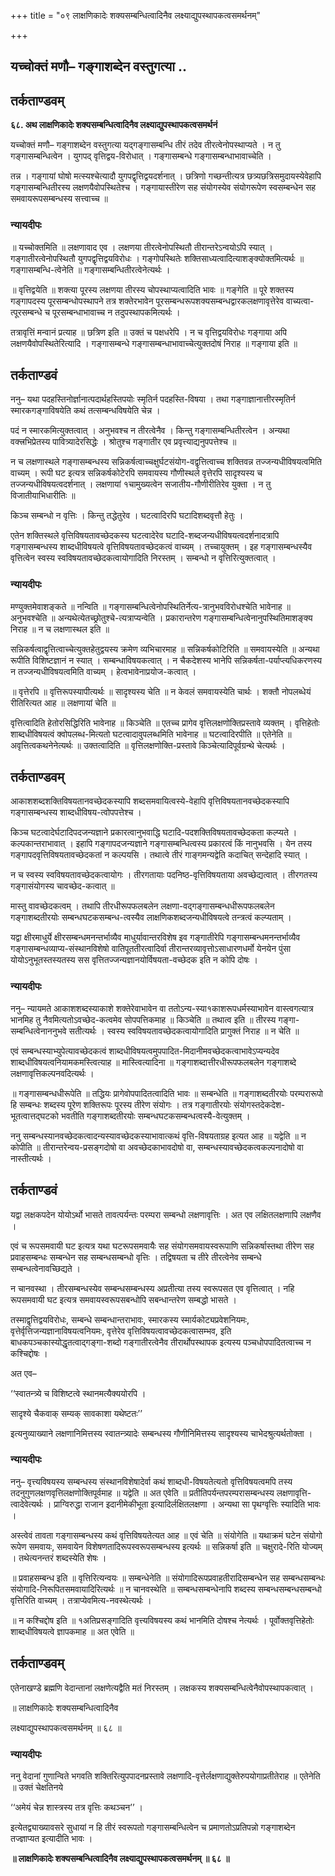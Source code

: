+++
title = "०९ लाक्षणिकादेः शक्यसम्बन्धित्वादिनैव लक्ष्याद्युपस्थापकत्वसमर्थनम्"

+++


## यच्चोक्तं मणौ– गङ्गाशब्देन वस्तुगत्या ..

## **तर्कताण्डवम्**

**६८. अथ लाक्षणिकादेः शक्यसम्बन्धित्वादिनैव लक्ष्याद्युपस्थापकत्वसमर्थनं**

यच्चोक्तं मणौ– गङ्गाशब्देन वस्तुगत्या यद्गङ्गासम्बन्धि तीरं तदेव तीरत्वेनोपस्थाप्यते । न तु गङ्गासम्बन्धित्वेन । युगपद् वृत्तिद्वय-विरोधात् । गङ्गासम्बन्धे गङ्गासम्बन्धाभावाच्चेति ।

तन्न । गङ्गायां घोषो मत्स्यश्चेत्यादौ युगपद्वृत्तिद्वयदर्शनात् । छत्रिणो गच्छन्तीत्यत्र छत्र्यछत्रिसमुदायस्येवेहापि गङ्गासम्बन्धितीरस्य लक्षणयैवोपस्थितेश्च । गङ्गायास्तीरेण सह संयोगस्येव संयोगरूपेण स्वसम्बन्धेन सह समवायरूपसम्बन्धस्य सत्त्वाच्च ॥

### **न्यायदीपः**

॥ यच्चोक्तमिति ॥ लक्षणावाद एव । लक्षणया तीरत्वेनोपस्थितौ तीरान्तरेऽन्वयोऽपि स्यात् । गङ्गातीरत्वेनोपस्थितौ युगपद्वृत्तिद्वयविरोधः । गङ्गोपस्थितेः शक्तिसाध्यत्वादित्याशङ्क्योक्तमित्यर्थः ॥ गङ्गासम्बन्धि-त्वेनेति ॥ गङ्गासम्बन्धितीरत्वेनेत्यर्थः ।

॥ वृत्तिद्वयेति ॥ शक्त्या पूरस्य लक्षणया तीरस्य चोपस्थाप्यत्वादिति भावः ॥ गङ्गेति ॥ पूरे शक्तस्य गङ्गापदस्य पूरसम्बन्धोपस्थापने तत्र शक्तेरभावेन पूरसम्बन्धरूपशक्यसम्बन्धद्वारकलक्षणावृत्तेरेव वाच्यत्वा-त्पूरसम्बन्धे च पूरसम्बन्धाभावाच्च न तदुपस्थापकमित्यर्थः ।

तत्रावृत्तिं मन्वानं प्रत्याह ॥ छत्रिण इति ॥ उक्तं च पक्षधरेपि । न च वृत्तिद्वयविरोधः गङ्गाया अपि लक्षणयैवोपस्थितेरित्यादि । गङ्गासम्बन्धे गङ्गासम्बन्धाभावाच्चेत्युक्तदोषं निराह ॥ गङ्गाया इति ॥

## **तर्कताण्डवं**

ननु– यथा पदहस्तिनोर्ज्ञानात्पदार्थहस्तिपयोः स्मृतिर्न पदहस्ति-विषया । तथा गङ्गाज्ञानात्तीरस्मृतिर्न स्मारकगङ्गाविषयेति कथं तत्सम्बन्धविषयेति चेन्न ।

पदं न स्मारकमित्युक्तत्वात् । अनुभवश्च न तीरत्वेनैव । किन्तु गङ्गासम्बन्धितीरत्वेन । अन्यथा वक्त्त्रभिप्रेतस्य पावित्र्यादेरसिद्धेः । श्रोतुश्च गङ्गातीर एव प्रवृत्त्याद्यनुपपत्तेश्च ॥

न च लक्षणास्थले गङ्गासम्बन्धस्य सन्निकर्षत्वाच्चक्षुर्घटसंयोग-वद्वृत्तित्वाच्च शक्तिवन्न तज्जन्यधीविषयत्वमिति वाच्यम् । रूपी घट इत्यत्र सन्निकर्षकोटेरपि समवायस्य गौणीस्थले वृत्तेरपि सादृश्यस्य च तज्जन्यधीविषयत्वदर्शनात् । लक्षणायां १चामुख्यत्वेन सजातीय-गौणीरीतिरेव युक्ता । न तु विजातीयाभिधारीतिः ॥

किञ्च सम्बन्धो न वृत्तिः । किन्तु तद्धेतुरेव । घटत्वादिरपि घटादिशब्दवृत्तौ हेतुः ।

एतेन शक्तिस्थले वृत्तिविषयतावच्छेदकस्य घटत्वादेरेव घटादि-शब्दजन्यधीविषयत्वदर्शनादत्रापि गङ्गासम्बन्धस्य शाब्दधीविषयत्वे वृत्तिविषयतावच्छेदकत्वं वाच्यम् । तच्चायुक्तम् । इह गङ्गासम्बन्धस्यैव वृत्तित्वेन स्वस्य स्वविषयतावच्छेदकत्वायोगादिति निरस्तम् । सम्बन्धो न वृत्तिरित्युक्तत्वात् ।

### **न्यायदीपः**

मण्युक्तमेवाशङ्कते ॥ नन्विति ॥ गङ्गासम्बन्धित्वेनोपस्थितिर्नेत्य-त्रानुभवविरोधश्चेति भावेनाह ॥ अनुभवश्चेति ॥ अन्यथेत्येतच्छ्रोतुश्चे-त्यत्राप्यन्वेति । प्रकारान्तरेण गङ्गासम्बन्धित्वेनानुपस्थितिमाशङ्क्य निराह ॥ न च लक्षणास्थल इति ॥

सन्निकर्षत्वाद्वृत्तित्वाच्चेत्युक्तहेतुद्वयस्य क्रमेण व्यभिचारमाह ॥ सन्निकर्षकोटिरिति ॥ समवायस्येति ॥ अन्यथा रूपीति विशिष्टज्ञानं न स्यात् । सम्बन्धाविषयकत्वात् । न चैकदेशस्य भानेपि सन्निकर्षता-पर्याप्त्यधिकरणस्य न तज्जन्यधीविषयत्वमिति वाच्यम् । हेत्वभावेनाप्रयोज-कत्वात् ।

॥ वृत्तेरपि ॥ वृत्तिरूपस्यापीत्यर्थः ॥ सादृश्यस्य चेति ॥ न केवलं समवायस्येति चार्थः । शक्तौ नोपलब्धेयं रीतिरित्यत आह ॥ लक्षणायां चेति ॥

वृत्तित्वादिति हेतोरसिद्धिरिति भावेनाह ॥ किञ्चेति ॥ एतच्च प्रागेव वृत्तिलक्षणोक्तिप्रस्तावे व्यक्तम् । वृत्तिहेतोः शाब्दधीविषयत्वं क्वोपलब्ध-मित्यतो घटत्वादावुपलब्धमिति भावेनाह ॥ घटत्वादिरपीति ॥ एतेनेति ॥ अवृत्तित्वकथनेनेत्यर्थः ॥ उक्तत्वादिति ॥ वृत्तिलक्षणोक्ति-प्रस्तावे किञ्चेत्यादिपूर्वग्रन्थे चेत्यर्थः ।

## **तर्कताण्डवम्**

आकाशशब्दशक्तिविषयतानवच्छेदकस्यापि शब्दसमवायित्वस्ये-वेहापि वृत्तिविषयतानवच्छेदकस्यापि गङ्गासम्बन्धस्य शाब्दधीविषय-त्वोपपत्तेश्च ।

किञ्च घटत्वादेर्घटादिपदजन्यज्ञाने प्रकारत्वानुभवाद्धि घटादि-पदशक्तिविषयतावच्छेदकता कल्प्यते । कल्पकान्तराभावात् । इहापि गङ्गापदजन्यज्ञाने गङ्गासम्बन्धित्वस्य प्रकारत्वं किं नानुभवसि । येन तस्य गङ्गापदवृत्तिविषयतावच्छेदकतां न कल्पयसि । तथात्वे तीरं गाङ्गमन्यद्वेति कदाचित् सन्देहादि स्यात् ।

न च स्वस्य स्वविषयतावच्छेदकत्वायोगः । तीरगतायाः पदनिष्ठ-वृत्तिविषयताया अवच्छेद्यत्वात् । तीरगतस्य गङ्गासंयोगस्य चावच्छेद-कत्वात् ॥

मास्तु वावच्छेदकत्वम् । तथापि तीरधीरूपफलबलेन लक्षणा-वद्गङ्गासम्बन्धधीरूपफलबलेन गङ्गाशब्दतीरयोः सम्बन्धघटकसम्बन्ध-त्वस्यैव लाक्षणिकशब्दजन्यधीविषयत्वे तन्त्रत्वं कल्प्यताम् ।

यद्वा क्षीरमाधुर्ये क्षीरसम्बन्धमनन्तर्भाव्यैव माधुर्यावान्तरविशेष इव गङ्गातीरेपि गङ्गासम्बन्धमनन्तर्भाव्यैव गङ्गासम्बन्धव्याप्य-संस्थानविशेषो वातिपूततीरत्वादिर्वा तीरान्तरव्यावृत्तोऽसाधारणधर्मो येनयेन पुंसा योयोऽनुभूतस्तस्यतस्य सस वृत्तितज्जन्यज्ञानयोर्विषयता-वच्छेदक इति न कोपि दोषः ।

### **न्यायदीपः**

ननु– न्यायमते आकाशशब्दस्याकाशे शक्तेरेवाभावेन वा ततोऽन्य-स्या१काशरूपधर्मस्याभावेन वास्त्वगत्यात्र भानमिह तु नैवमित्यतोऽवच्छेद-कत्वमेव सोपपत्तिकमाह ॥ किञ्चेति ॥ तथात्व इति ॥ तीरस्य गङ्गा-सम्बन्धित्वेनाननुभवे सतीत्यर्थः । स्वस्य स्वविषयतावच्छेदकत्वायोगादिति प्रागुक्तं निराह ॥ न चेति ॥

एवं सम्बन्धस्याभ्युपेत्यावच्छेदकत्वं शाब्दधीविषयत्वमुपपादित-मिदानीमवच्छेदकत्वाभावेऽप्यन्यदेव शाब्दधीविषयत्वनियामकमस्त्वित्याह ॥ मास्त्वित्यादिना ॥ गङ्गाशब्दात्तीरधीरूपफलबलेन गङ्गाशब्दे लक्षणावृत्तिकल्पनवदित्यर्थः ।

॥ गङ्गासम्बन्धधीरूपेति ॥ तद्धियः प्रागेवोपपादितत्वादिति भावः ॥ सम्बन्धेति ॥ गङ्गाशब्दतीरयोः परम्परारूपो हि सम्बन्धः शब्दस्य पूरेण शक्तिरूपः पूरस्य तीरेण संयोगः । तत्र गङ्गातीरयोः संयोगस्तदेकदेश-भूतत्वात्तद्घटको भवतीति गङ्गाशब्दतीरयोः सम्बन्धघटकसम्बन्धत्वस्यै-वेत्युक्तम् ।

ननु सम्बन्धस्यानवच्छेदकत्वादन्यस्यावच्छेदकस्याभावात्कथं वृत्ति-विषयताग्रह इत्यत आह ॥ यद्वेति ॥ न कोपीति ॥ तीरान्तरेन्वय-प्रसङ्गदोषो वा अवच्छेदकाभावदोषो वा, सम्बन्धस्यावच्छेदकत्वकल्पनादोषो वा नास्तीत्यर्थः ।

## **तर्कताण्डवं**

यद्वा लक्षकपदेन योयोऽर्थो भासते तावत्पर्यन्तः परम्परा सम्बन्धो लक्षणावृत्तिः । अत एव लक्षितलक्षणापि लक्षणैव ।

एवं च रूपसमवायी घट इत्यत्र यथा घटरूपसमवायैः सह संयोगसमवायस्वरूपाणि सन्निकर्षास्तथा तीरेण सह प्रवाहसम्बन्धः सम्बन्धेन सह सम्बन्धसम्बन्धो वृत्तिः । तद्विषयता च तीरे तीरत्वेनेव सम्बन्धे सम्बन्धत्वेनावच्छिद्यते ।

न चानवस्था । तीरसम्बन्धस्येव सम्बन्धसम्बन्धस्य अप्रतीत्या तस्य स्वरूपसत एव वृत्तित्वात् । नहि रूपसमवायी घट इत्यत्र समवायस्वरूपसबन्धोपि सबन्धान्तरेण सम्बद्धो भासते ।

तस्माद्वृत्तिद्वयविरोधः, सम्बन्धे सम्बन्धान्तराभावः, स्मारकस्य स्मार्यकोट्यप्रवेशनियमः, वृत्तेर्वृत्तिजन्यज्ञानाविषयत्वनियमः, वृत्तेरेव वृत्तिविषयत्वावच्छेदकत्वासम्भव, इति बाधकपञ्चकास्योद्धृतत्वाद्गङ्गा-शब्दो गङ्गातीरत्वेनैव तीरार्थोपस्थापक इत्यस्य पञ्चधोपपादितत्वाच्च न कश्चिद्दोषः ।

अत एव–

‘‘स्वातन्त्र्ये च विशिष्टत्वे स्थानमत्यैक्ययोरपि ।

सादृश्ये चैकवाक् सम्यक् सावकाशा यथेष्टतः’’

इत्यनुव्याख्याने लक्षणानिमित्तस्य स्वातन्त्र्यादेः सम्बन्धस्य गौणीनिमित्तस्य सादृश्यस्य चाभेदश्रुत्यर्थतोक्ता ।

### **न्यायदीपः**

ननु– वृत्त्यविषयस्य सम्बन्धस्य संस्थानविशेषादेर्वा कथं शाब्दधी-विषयतेत्यतो वृत्तिविषयत्वमपि तस्य तदनुगुणलक्षणवृत्तिलक्षणोक्तिपूर्वमाह ॥ यद्वेति ॥ अत एवेति ॥ प्रतीतिपर्यन्तपरम्परासम्बन्धस्य लक्षणावृत्ति-त्वादेवेत्यर्थः । प्राग्विरुद्धा राजान इदानीमेकीभूता इत्यादिर्लक्षितलक्षणा । अन्यथा सा पृथग्वृत्तिः स्यादिति भावः ।

अस्त्वेवं तावता गङ्गासम्बन्धस्य कथं वृत्तिविषयतेत्यत आह ॥ एवं चेति ॥ संयोगेति ॥ यथाक्रमं घटेन संयोगो रूपेण समवायः, समवायेन विशेषणतादिरूपस्वरूपसम्बन्धस्य इत्यर्थः ॥ सन्निकर्षा इति ॥ चक्षुरादे-रिति योज्यम् । तथेत्यनन्तरं शब्दस्येति शेषः ।

॥ प्रवाहसम्बन्ध इति ॥ वृत्तिरित्यन्वयः ॥ सम्बन्धेनेति ॥ संयोगादिरूपप्रवाहतीरादिसम्बन्धेन सह सम्बन्धसम्बन्धः संयोगादि-निरूपितसमवायादिरित्यर्थः ॥ न चानवस्थेति ॥ सम्बन्धसम्बन्धेनापि शब्दस्य सम्बन्धसम्बन्धसम्बन्धो वृत्तिरिति वाच्यम् । तत्राप्येवमित्य-नवस्थेत्यर्थः ।

॥ न कश्चिद्दोष इति ॥ १अतिप्रसङ्गादिति वृत्त्यविषयस्य कथं भानमिति दोषश्च नेत्यर्थः । पूर्वोक्तवृत्तिहेतोः शाब्दधीविषयत्वे ज्ञापकमाह ॥ अत एवेति ॥

## **तर्कताण्डवम्**

एतेनाखण्डे ब्रह्मणि वेदान्तानां लक्षणेत्यद्वैति मतं निरस्तम् । लक्षकस्य शक्यसम्बन्धित्वेनैवोपस्थापकत्वात् ।

॥ लाक्षणिकादेः शक्यसम्बन्धित्वादिनैव

लक्ष्याद्युपस्थापकत्वसमर्थनम् ॥ ६८ ॥

### **न्यायदीपः**

ननु वेदानां गुणान्विते भगवति शक्तिरित्युपपादनप्रस्तावे लक्षणादि-वृत्तेर्लक्षणाद्युक्तेरुपयोगाप्रतीतेराह ॥ एतेनेति ॥ उक्तं चेक्षतिनये

‘‘अमेयं चेन्न शास्त्रस्य तत्र वृत्तिः कथञ्चन’’ ।

इत्येतद्व्याख्यावसरे सुधायां न हि तीरं स्वरूपतो गङ्गासम्बन्धित्वेन च प्रमाणतोऽप्रतिपन्नो गङ्गाशब्देन तज्ज्ञाप्यत इत्यादीति भावः ।

**॥ लाक्षणिकादेः शक्यसम्बन्धित्वादिनैव लक्ष्याद्युपस्थापकत्वसमर्थनम् ॥ ६८ ॥**

